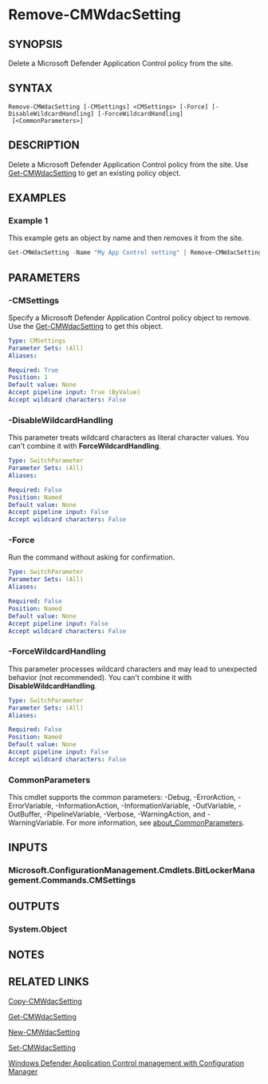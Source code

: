 ﻿---
external help file: AdminUI.PS.EP.dll-Help.xml
Module Name: ConfigurationManager
ms.date: 08/20/2020
online version:
schema: 2.0.0
---

# Remove-CMWdacSetting

## SYNOPSIS

Delete a Microsoft Defender Application Control policy from the site.

## SYNTAX

```
Remove-CMWdacSetting [-CMSettings] <CMSettings> [-Force] [-DisableWildcardHandling] [-ForceWildcardHandling]
 [<CommonParameters>]
```

## DESCRIPTION

Delete a Microsoft Defender Application Control policy from the site. Use [Get-CMWdacSetting](Get-CMWdacSetting.md) to get an existing policy object.

## EXAMPLES

### Example 1

This example gets an object by name and then removes it from the site.

```powershell
Get-CMWdacSetting -Name "My App Control setting" | Remove-CMWdacSetting
```

## PARAMETERS

### -CMSettings

Specify a Microsoft Defender Application Control policy object to remove. Use the [Get-CMWdacSetting](Get-CMWdacSetting.md) to get this object.

```yaml
Type: CMSettings
Parameter Sets: (All)
Aliases:

Required: True
Position: 1
Default value: None
Accept pipeline input: True (ByValue)
Accept wildcard characters: False
```

### -DisableWildcardHandling

This parameter treats wildcard characters as literal character values. You can't combine it with **ForceWildcardHandling**.

```yaml
Type: SwitchParameter
Parameter Sets: (All)
Aliases:

Required: False
Position: Named
Default value: None
Accept pipeline input: False
Accept wildcard characters: False
```

### -Force

Run the command without asking for confirmation.

```yaml
Type: SwitchParameter
Parameter Sets: (All)
Aliases:

Required: False
Position: Named
Default value: None
Accept pipeline input: False
Accept wildcard characters: False
```

### -ForceWildcardHandling

This parameter processes wildcard characters and may lead to unexpected behavior (not recommended). You can't combine it with **DisableWildcardHandling**.

```yaml
Type: SwitchParameter
Parameter Sets: (All)
Aliases:

Required: False
Position: Named
Default value: None
Accept pipeline input: False
Accept wildcard characters: False
```

### CommonParameters
This cmdlet supports the common parameters: -Debug, -ErrorAction, -ErrorVariable, -InformationAction, -InformationVariable, -OutVariable, -OutBuffer, -PipelineVariable, -Verbose, -WarningAction, and -WarningVariable. For more information, see [about_CommonParameters](http://go.microsoft.com/fwlink/?LinkID=113216).

## INPUTS

### Microsoft.ConfigurationManagement.Cmdlets.BitLockerManagement.Commands.CMSettings

## OUTPUTS

### System.Object
## NOTES

## RELATED LINKS

[Copy-CMWdacSetting](Copy-CMWdacSetting.md)

[Get-CMWdacSetting](Get-CMWdacSetting.md)

[New-CMWdacSetting](New-CMWdacSetting.md)

[Set-CMWdacSetting](Set-CMWdacSetting.md)

[Windows Defender Application Control management with Configuration Manager](/mem/configmgr/protect/deploy-use/use-device-guard-with-configuration-manager)
